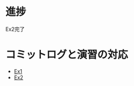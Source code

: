 # 進捗
Ex2完了

# コミットログと演習の対応
- [Ex1](https://github.com/LearnROSbasics/model-example1-Rashoru-Infinity/tree/76ebd4e78fc26c327ddfb266b4b83077eecc7e39)
- [Ex2](https://github.com/LearnROSbasics/model-example1-Rashoru-Infinity/commits/master)
